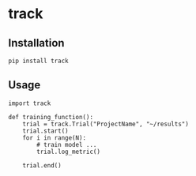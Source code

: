 # track

## Installation
`pip install track`

## Usage

```
import track 

def training_function():
    trial = track.Trial("ProjectName", "~/results")
    trial.start()
    for i in range(N):
        # train model ...
        trial.log_metric()
        
    trial.end()
```
        
    
